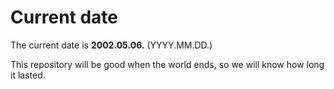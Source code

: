 # Current date

The current date is **2002.05.06.** (YYYY.MM.DD.)

This repository will be good when the world ends, so we will know how long it lasted.
